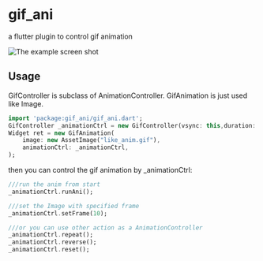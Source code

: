 # gif_ani
a flutter plugin to control gif animation

![The example screen shot](https://github.com/hyz1992/gif_ani/blob/master/gif/screenshot.gif)

## Usage
GifController is subclass of AnimationController.
GifAnimation is just used like Image.
```Dart
import 'package:gif_ani/gif_ani.dart';
GifController _animationCtrl = new GifController(vsync: this,duration: new Duration(milliseconds: 1200),frameCount: 32);
Widget ret = new GifAnimation(
    image: new AssetImage("like_anim.gif"),
    animationCtrl: _animationCtrl,
);
```
then you can control the gif animation by _animationCtrl:
```Dart
///run the anim from start
_animationCtrl.runAni();

///set the Image with specified frame
_animationCtrl.setFrame(10);

///or you can use other action as a AnimationController
_animationCtrl.repeat();
_animationCtrl.reverse();
_animationCtrl.reset();
```
